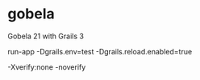# gobela
Gobela 21 with Grails 3


run-app -Dgrails.env=test -Dgrails.reload.enabled=true

-Xverify:none -noverify
